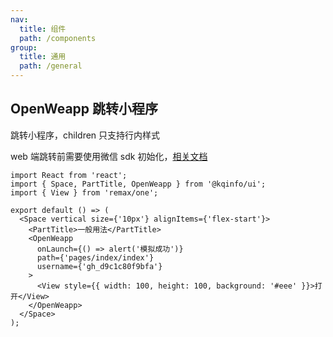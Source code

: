 ```yaml
---
nav:
  title: 组件
  path: /components
group:
  title: 通用
  path: /general
---
```


## OpenWeapp 跳转小程序

跳转小程序，children 只支持行内样式

web 端跳转前需要使用微信 sdk 初始化，[相关文档](https://developers.weixin.qq.com/doc/offiaccount/OA_Web_Apps/Wechat_Open_Tag.html)

```tsx
import React from 'react';
import { Space, PartTitle, OpenWeapp } from '@kqinfo/ui';
import { View } from 'remax/one';

export default () => (
  <Space vertical size={'10px'} alignItems={'flex-start'}>
    <PartTitle>一般用法</PartTitle>
    <OpenWeapp
      onLaunch={() => alert('模拟成功')}
      path={'pages/index/index'}
      username={'gh_d9c1c80f9bfa'}
    >
      <View style={{ width: 100, height: 100, background: '#eee' }}>打开</View>
    </OpenWeapp>
  </Space>
);
```

<API></API>
